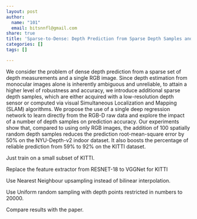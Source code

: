 ```yaml
---
layout: post
author:
  name: "101"
  email: bitsnnfl@gmail.com
share: true
title: 'Sparse-to-Dense: Depth Prediction from Sparse Depth Samples and a Single Image'
categories: []
tags: []

---
```

We consider the problem of dense depth prediction from a sparse set of depth measurements and a single RGB image. Since depth estimation from monocular images alone is inherently ambiguous and unreliable, to attain a higher level of robustness and accuracy, we introduce additional sparse depth samples, which are either acquired with a low-resolution depth sensor or computed via visual Simultaneous Localization and Mapping (SLAM) algorithms. We propose the use of a single deep regression network to learn directly from the RGB-D raw data and explore the impact of a number of depth samples on prediction accuracy. Our experiments show that, compared to using only RGB images, the addition of 100 spatially random depth samples reduces the prediction root-mean-square error by 50% on the NYU-Depth-v2 indoor dataset. It also boosts the percentage of reliable prediction from 59% to 92% on the KITTI dataset.

Just train on a small subset of KITTI.

Replace the feature extractor from RESNET-18 to VGGNet for KITTI

Use Nearest Neighbour upsampling instead of bilinear interpolation.

Use Uniform random sampling with depth points restricted in numbers to 20000.

Compare results with the paper.